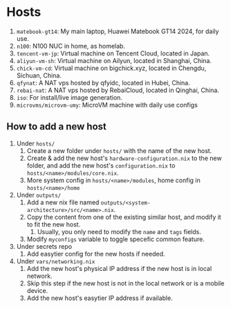 # Hosts

1. `matebook-gt14`: My main laptop, Huawei Matebook GT14 2024, for daily use.
1. `n100`: N100 NUC in home, as homelab.
1. `tencent-vm-jp`: Virtual machine on Tencent Cloud, located in Japan.
1. `aliyun-vm-sh`: Virtual machine on Ailyun, located in Shanghai, China.
1. `chick-vm-cd`: Virtual machine on bigchick.xyz, located in Chengdu, Sichuan, China.
1. `qfynat`: A NAT vps hosted by qfyidc, located in Hubei, China.
1. `rebai-nat`: A NAT vps hosted by RebaiCloud, located in Qinghai, China.
1. `iso`: For install/live image generation.
1. `microvms/microvm-umy`: MicroVM machine with daily use configs

## How to add a new host

1. Under `hosts/`
   1. Create a new folder under `hosts/` with the name of the new host.
   1. Create & add the new host's `hardware-configuration.nix` to the new folder, and add the new
      host's `configuration.nix` to `hosts/<name>/modules/core.nix`.
   1. More system config in `hosts/<name>/modules`, home config in `hosts/<name>/home`
1. Under `outputs/`
   1. Add a new nix file named `outputs/<system-architecture>/src/<name>.nix`.
   1. Copy the content from one of the existing similar host, and modify it to fit the new host.
      1. Usually, you only need to modify the `name` and `tags` fields.
   1. Modify `myconfigs` variable to toggle specefic common feature.
1. Under secrets repo
   1. Add easytier config for the new hosts if needed.
1. Under `vars/networking.nix`
   1. Add the new host's physical IP address if the new host is in local network.
   1. Skip this step if the new host is not in the local network or is a mobile device.
   1. Add the new host's easytier IP address if available.
